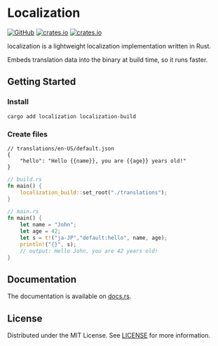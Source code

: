 # Localization

[![GitHub](https://img.shields.io/github/license/neodyland/localization)](https://github.com/neodyland/localization/blob/master/LICENSE)
[![crates.io](https://img.shields.io/crates/v/localization)](https://crates.io/crates/localization)
[![crates.io](https://img.shields.io/crates/d/localization)](https://crates.io/crates/localization)

localization is a lightweight localization implementation written in Rust.

Embeds translation data into the binary at build time, so it runs faster.

## Getting Started

### Install

```
cargo add localization localization-build
```

### Create files

```json5
// translations/en-US/default.json
{
    "hello": "Hello {{name}}, you are {{age}} years old!"
}
```

```rust
// build.rs
fn main() {
    localization_build::set_root("./translations");
}
```

```rust
// main.rs
fn main() {
    let name = "John";
    let age = 42;
    let s = t!("ja-JP","default:hello", name, age);
    println!("{}", s);
    // output: Hello John, you are 42 years old!
}
```

## Documentation

The documentation is available on [docs.rs](https://docs.rs/localization).

## License

Distributed under the MIT License. See [LICENSE](LICENSE) for more information.
